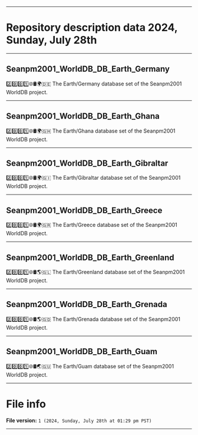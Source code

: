 
***

# Repository description data 2024, Sunday, July 28th

---

## Seanpm2001_WorldDB_DB_Earth_Germany

2️⃣️0️⃣️0️⃣️1️⃣️🌐️🛢️🌍️🇩🇪️ The Earth/Germany database set of the Seanpm2001 WorldDB project.

---

## Seanpm2001_WorldDB_DB_Earth_Ghana

2️⃣️0️⃣️0️⃣️1️⃣️🌐️🛢️🌍️🇬🇭️ The Earth/Ghana database set of the Seanpm2001 WorldDB project.

---

## Seanpm2001_WorldDB_DB_Earth_Gibraltar

2️⃣️0️⃣️0️⃣️1️⃣️🌐️🛢️🌍️🇬🇮️ The Earth/Gibraltar database set of the Seanpm2001 WorldDB project.

---

## Seanpm2001_WorldDB_DB_Earth_Greece

2️⃣️0️⃣️0️⃣️1️⃣️🌐️🛢️🌍️🇬🇷️ The Earth/Greece database set of the Seanpm2001 WorldDB project.

---

## Seanpm2001_WorldDB_DB_Earth_Greenland

2️⃣️0️⃣️0️⃣️1️⃣️🌐️🛢️🌎️🇬🇱️ The Earth/Greenland database set of the Seanpm2001 WorldDB project.

---

## Seanpm2001_WorldDB_DB_Earth_Grenada

2️⃣️0️⃣️0️⃣️1️⃣️🌐️🛢️🌎️🇬🇩️ The Earth/Grenada database set of the Seanpm2001 WorldDB project.

---

## Seanpm2001_WorldDB_DB_Earth_Guam

2️⃣️0️⃣️0️⃣️1️⃣️🌐️🛢️🌏️🇬🇺️ The Earth/Guam database set of the Seanpm2001 WorldDB project.

***

# File info

**File version:** `1 (2024, Sunday, July 28th at 01:29 pm PST)`

***

